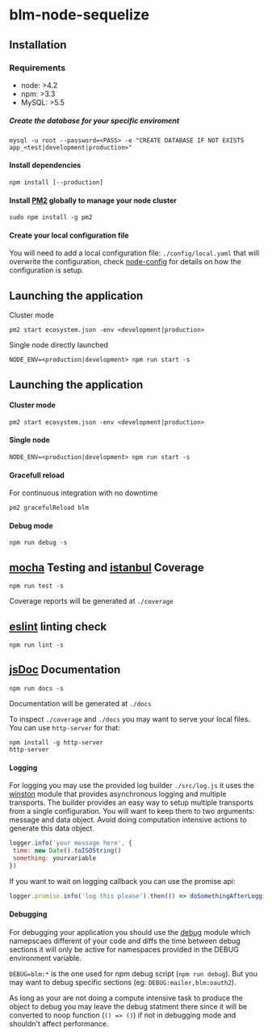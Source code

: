 # blm-node-sequelize

## Installation

### Requirements

- node: >4.2
- npm: >3.3
- MySQL: >5.5

##### Create the database for your specific enviroment
```
mysql -u root --password=<PASS> -e "CREATE DATABASE IF NOT EXISTS app_<test|development|production>"
```

#### Install dependencies

```
npm install [--production]
```

#### Install [PM2](https://github.com/Unitech/pm2) globally to manage your node cluster
```
sudo npm install -g pm2
```

#### Create your local configuration file

You will need to add a local configuration file: `./config/local.yaml` that
will overwrite the configuration, check [node-config](https://github.com/lorenwest/node-config) for details on how the configuration is setup.

## Launching the application

Cluster mode

```
pm2 start ecosystem.json -env <development|production>
```

Single node directly launched

```
NODE_ENV=<production|development> npm run start -s
```
## Launching the application


#### Cluster mode

```
pm2 start ecosystem.json -env <development|production>
```

#### Single node

```
NODE_ENV=<production|development> npm run start -s
```

#### Gracefull reload

For continuous integration with no downtime

```
pm2 gracefulReload blm
```

#### Debug mode

```
npm run debug -s
```

## [mocha](https://mochajs.org/) Testing and [istanbul](https://github.com/gotwarlost/istanbul) Coverage

```
npm run test -s
```

Coverage reports will be generated at `./coverage`

## [eslint](http://eslint.org/) linting check

```
npm run lint -s

```
## [jsDoc](http://usejsdoc.org/) Documentation

```
npm run docs -s
```

Documentation will be generated at `./docs`


To inspect `./coverage` and `./docs` you may want to serve your local files.
You can use `http-server` for that:

```
npm install -g http-server
http-server
```

#### Logging

For logging you may use the provided log builder `./src/log.js` it uses the
[winston](https://github.com/winstonjs/winston) module that provides asynchronous
 logging and multiple transports. The builder provides an easy way to setup
 multiple transports from a single configuration. You will want to keep them
 to two arguments: message and data object. Avoid doing computation intensive
 actions to generate this data object.

 ```javascript
logger.info('your message here', {
  time: new Date().toISOString()
  something: yourvariable
})
```

If you want to wait on logging callback you can use the promise api:

```javascript
logger.promise.info('log this please').then(() => doSomethingAfterLogging())
```

#### Debugging

For debugging your application you should use the [debug](https://github.com/visionmedia/debug)
module which namepscaes different of your code and diffs the time between debug sections
it will only be active for namespaces provided in the DEBUG environment variable.

`DEBUG=blm:*` is the one used for npm debug script (`npm run debug`). But you may want to debug specific sections (eg: `DEBUG:mailer,blm:oauth2`).

As long as your are not doing a compute intensive task to produce the object to debug
you may leave the debug statment there since it will be converted to noop function
(`() => ()`) if not in debugging mode and shouldn't affect performance.
